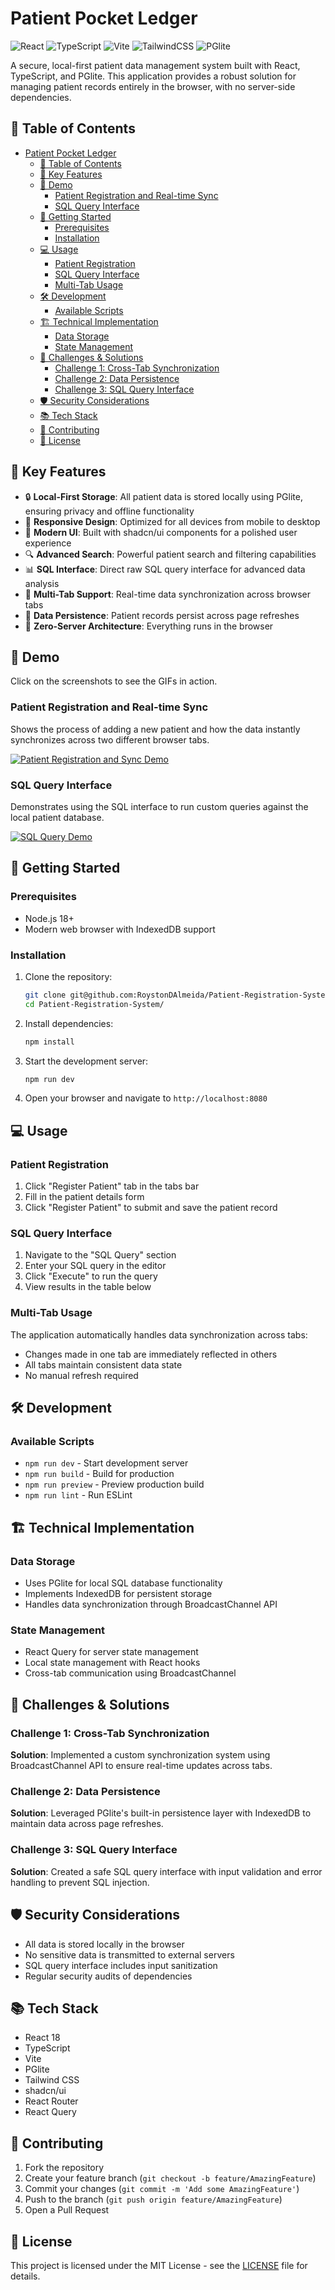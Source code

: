 # Patient Pocket Ledger

![React](https://img.shields.io/badge/react-%2320232a.svg?style=for-the-badge&logo=react&logoColor=%2361DAFB) ![TypeScript](https://img.shields.io/badge/typescript-%23007ACC.svg?style=for-the-badge&logo=typescript&logoColor=white) ![Vite](https://img.shields.io/badge/vite-%23646CFF.svg?style=for-the-badge&logo=vite&logoColor=white) ![TailwindCSS](https://img.shields.io/badge/tailwindcss-%2338B2AC.svg?style=for-the-badge&logo=tailwind-css&logoColor=white) ![PGlite](https://img.shields.io/badge/PGlite-0064a5?style=for-the-badge&logo=postgresql&logoColor=white)

A secure, local-first patient data management system built with React, TypeScript, and PGlite. This application provides a robust solution for managing patient records entirely in the browser, with no server-side dependencies.

## 📑 Table of Contents

- [Patient Pocket Ledger](#patient-pocket-ledger)
  - [📑 Table of Contents](#-table-of-contents)
  - [🌟 Key Features](#-key-features)
  - [📸 Demo](#-demo)
    - [Patient Registration and Real-time Sync](#patient-registration-and-real-time-sync)
    - [SQL Query Interface](#sql-query-interface)
  - [🚀 Getting Started](#-getting-started)
    - [Prerequisites](#prerequisites)
    - [Installation](#installation)
  - [💻 Usage](#-usage)
    - [Patient Registration](#patient-registration)
    - [SQL Query Interface](#sql-query-interface-1)
    - [Multi-Tab Usage](#multi-tab-usage)
  - [🛠️ Development](#️-development)
    - [Available Scripts](#available-scripts)
  - [🏗️ Technical Implementation](#️-technical-implementation)
    - [Data Storage](#data-storage)
    - [State Management](#state-management)
  - [🎯 Challenges \& Solutions](#-challenges--solutions)
    - [Challenge 1: Cross-Tab Synchronization](#challenge-1-cross-tab-synchronization)
    - [Challenge 2: Data Persistence](#challenge-2-data-persistence)
    - [Challenge 3: SQL Query Interface](#challenge-3-sql-query-interface)
  - [🛡️ Security Considerations](#️-security-considerations)
  - [📚 Tech Stack](#-tech-stack)
  - [🤝 Contributing](#-contributing)
  - [📝 License](#-license)

## 🌟 Key Features

- 🔒 **Local-First Storage**: All patient data is stored locally using PGlite, ensuring privacy and offline functionality
- 📱 **Responsive Design**: Optimized for all devices from mobile to desktop
- 🎨 **Modern UI**: Built with shadcn/ui components for a polished user experience
- 🔍 **Advanced Search**: Powerful patient search and filtering capabilities
- 📊 **SQL Interface**: Direct raw SQL query interface for advanced data analysis
- 🔄 **Multi-Tab Support**: Real-time data synchronization across browser tabs
- 💾 **Data Persistence**: Patient records persist across page refreshes
- 🚀 **Zero-Server Architecture**: Everything runs in the browser

## 📸 Demo

Click on the screenshots to see the GIFs in action.

### Patient Registration and Real-time Sync

Shows the process of adding a new patient and how the data instantly synchronizes across two different browser tabs.

[![Patient Registration and Sync Demo](./docs/registration-screenshot.png)](./docs/registration-demo.gif)

### SQL Query Interface

Demonstrates using the SQL interface to run custom queries against the local patient database.

[![SQL Query Demo](./docs/sql-query-screenshot.png)](./docs/sql-query-demo.gif)

## 🚀 Getting Started

### Prerequisites

- Node.js 18+
- Modern web browser with IndexedDB support

### Installation

1. Clone the repository:
   ```bash
   git clone git@github.com:RoystonDAlmeida/Patient-Registration-System.git
   cd Patient-Registration-System/
   ```

2. Install dependencies:
   ```bash
   npm install
   ```

3. Start the development server:
   ```bash
   npm run dev
   ```

4. Open your browser and navigate to `http://localhost:8080`

## 💻 Usage

### Patient Registration

1. Click "Register Patient" tab in the tabs bar
2. Fill in the patient details form
3. Click "Register Patient" to submit and save the patient record

### SQL Query Interface

1. Navigate to the "SQL Query" section
2. Enter your SQL query in the editor
3. Click "Execute" to run the query
4. View results in the table below

### Multi-Tab Usage

The application automatically handles data synchronization across tabs:
- Changes made in one tab are immediately reflected in others
- All tabs maintain consistent data state
- No manual refresh required

## 🛠️ Development

### Available Scripts

- `npm run dev` - Start development server
- `npm run build` - Build for production
- `npm run preview` - Preview production build
- `npm run lint` - Run ESLint

## 🏗️ Technical Implementation

### Data Storage

- Uses PGlite for local SQL database functionality
- Implements IndexedDB for persistent storage
- Handles data synchronization through BroadcastChannel API

### State Management

- React Query for server state management
- Local state management with React hooks
- Cross-tab communication using BroadcastChannel

## 🎯 Challenges & Solutions

### Challenge 1: Cross-Tab Synchronization
**Solution**: Implemented a custom synchronization system using BroadcastChannel API to ensure real-time updates across tabs.

### Challenge 2: Data Persistence
**Solution**: Leveraged PGlite's built-in persistence layer with IndexedDB to maintain data across page refreshes.

### Challenge 3: SQL Query Interface
**Solution**: Created a safe SQL query interface with input validation and error handling to prevent SQL injection.

## 🛡️ Security Considerations

- All data is stored locally in the browser
- No sensitive data is transmitted to external servers
- SQL query interface includes input sanitization
- Regular security audits of dependencies

## 📚 Tech Stack

- React 18
- TypeScript
- Vite
- PGlite
- Tailwind CSS
- shadcn/ui
- React Router
- React Query

## 🤝 Contributing

1. Fork the repository
2. Create your feature branch (`git checkout -b feature/AmazingFeature`)
3. Commit your changes (`git commit -m 'Add some AmazingFeature'`)
4. Push to the branch (`git push origin feature/AmazingFeature`)
5. Open a Pull Request

## 📝 License

This project is licensed under the MIT License - see the [LICENSE](LICENSE) file for details.